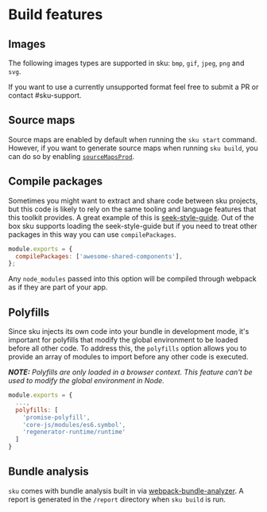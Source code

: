 # Build features

## Images

The following images types are supported in sku:
`bmp`, `gif`, `jpeg`, `png` and `svg`.

If you want to use a currently unsupported format feel free to submit a PR or contact #sku-support.

## Source maps

Source maps are enabled by default when running the `sku start` command. However, if you want to generate source maps when running `sku build`, you can do so by enabling [`sourceMapsProd`](./docs/configuration#sourcemapsprod).

## Compile packages

Sometimes you might want to extract and share code between sku projects, but this code is likely to rely on the same tooling and language features that this toolkit provides. A great example of this is [seek-style-guide](https://github.com/seek-oss/seek-style-guide). Out of the box sku supports loading the seek-style-guide but if you need to treat other packages in this way you can use `compilePackages`.

```js
module.exports = {
  compilePackages: ['awesome-shared-components'],
};
```

Any `node_modules` passed into this option will be compiled through webpack as if they are part of your app.

## Polyfills

Since sku injects its own code into your bundle in development mode, it's important for polyfills that modify the global environment to be loaded before all other code. To address this, the `polyfills` option allows you to provide an array of modules to import before any other code is executed.

_**NOTE:** Polyfills are only loaded in a browser context. This feature can't be used to modify the global environment in Node._

```js
module.exports = {
  ...,
  polyfills: [
    'promise-polyfill',
    'core-js/modules/es6.symbol',
    'regenerator-runtime/runtime'
  ]
}
```

## Bundle analysis

`sku` comes with bundle analysis built in via [webpack-bundle-analyzer](https://www.npmjs.com/package/webpack-bundle-analyzer). A report is generated in the `/report` directory when `sku build` is run.
